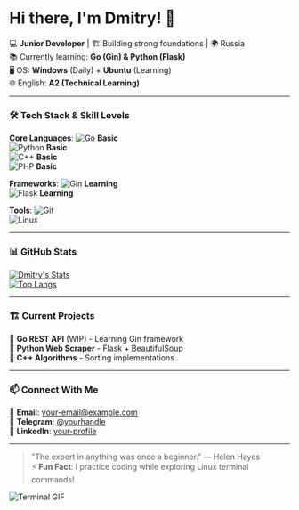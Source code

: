 # Hi there, I'm Dmitry! 👋 

💻 **Junior Developer** | 🏗️ Building strong foundations | 🌍 Russia  
📚 Currently learning: **Go (Gin) & Python (Flask)**  
🖥️ OS: **Windows** (Daily) + **Ubuntu** (Learning)  
🌐 English: **A2 (Technical Learning)**  

---

### 🛠️ Tech Stack & Skill Levels

**Core Languages**:
![Go](https://img.shields.io/badge/Go-00ADD8?style=flat&logo=go&logoColor=white) **Basic**  
![Python](https://img.shields.io/badge/Python-3776AB?style=flat&logo=python&logoColor=white) **Basic**  
![C++](https://img.shields.io/badge/C++-00599C?style=flat&logo=c%2B%2B&logoColor=white) **Basic**  
![PHP](https://img.shields.io/badge/PHP-777BB4?style=flat&logo=php&logoColor=white) **Basic**  

**Frameworks**:
![Gin](https://img.shields.io/badge/Gin-00ADD8?style=flat&logo=go&logoColor=white) **Learning**  
![Flask](https://img.shields.io/badge/Flask-000000?style=flat&logo=flask&logoColor=white) **Learning**  

**Tools**:
![Git](https://img.shields.io/badge/Git-F05032?style=flat&logo=git&logoColor=white)  
![Linux](https://img.shields.io/badge/Ubuntu-E95420?style=flat&logo=ubuntu&logoColor=white)  

---

### 📊 GitHub Stats

[![Dmitry's Stats](https://github-readme-stats.vercel.app/api?username=d0n77ryth1s4th0m3&show_icons=true&theme=radical)](https://github.com/d0n77ryth1s4th0m3)  
[![Top Langs](https://github-readme-stats.vercel.app/api/top-langs/?username=d0n77ryth1s4th0m3&layout=compact&theme=radical)](https://github.com/d0n77ryth1s4th0m3)

---

### 🏗️ Current Projects

🔸 **Go REST API** (WIP) - Learning Gin framework  
🔸 **Python Web Scraper** - Flask + BeautifulSoup  
🔸 **C++ Algorithms** - Sorting implementations  

---

### 📫 Connect With Me

📧 **Email**: your-email@example.com  
💬 **Telegram**: [@yourhandle](https://t.me/yourhandle)  
💼 **LinkedIn**: [your-profile](https://linkedin.com/in/your-profile)  

---

> "The expert in anything was once a beginner." — Helen Hayes  
> ⚡ **Fun Fact**: I practice coding while exploring Linux terminal commands!  

![Terminal GIF](https://media.giphy.com/media/3oKIPnAiaMCws8nOsE/giphy.gif)